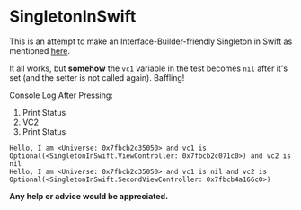 # SingletonInSwift
This is an attempt to make an Interface-Builder-friendly Singleton in Swift as mentioned [here](http://stackoverflow.com/questions/37711521/use-singleton-in-interface-builder-with-swift).

It all works, but **somehow** the `vc1` variable in the test becomes `nil` after it's set (and the setter is not called again). Baffling!

Console Log After Pressing:

1. Print Status
2. VC2
3. Print Status

```
Hello, I am <Universe: 0x7fbcb2c35050> and vc1 is Optional(<SingletonInSwift.ViewController: 0x7fbcb2c071c0>) and vc2 is nil
Hello, I am <Universe: 0x7fbcb2c35050> and vc1 is nil and vc2 is Optional(<SingletonInSwift.SecondViewController: 0x7fbcb4a166c0>)
```

**Any help or advice would be appreciated.**

